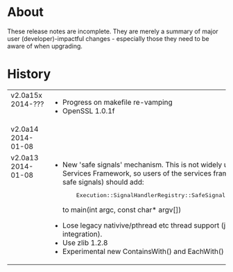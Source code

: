 ﻿About
=====
These release notes are incomplete. They are merely a summary of
major user (developer)-impactful changes - especially those they need 
to be aware of when upgrading.

<style type='text/css'>
	table tr td {width: 1in;  vertical-align: top; }
	table tr td td {width: auto;  }
</style>

History
=======

<table>





<tr>
<td>v2.0a15x<br/>2014-???</td>
<td>
<ul>
<li>Progress on makefile re-vamping</li>	
<li>OpenSSL 1.0.1f</li>

</ul>
</td>
</tr>






<tr>
<td>v2.0a14<br/>2014-01-08</td>
<td></td>
</tr>




<tr>
<td>v2.0a13<br/>2014-01-08</td>
<td>
<ul>
<li>	
New 'safe signals' mechanism. This is not widely used, but is used
in Services Framework, so users of the services framework (or anyone using safe signals)
should add:
<pre>
	Execution::SignalHandlerRegistry::SafeSignalsManager    safeSignals;
</pre>

to main(int argc, const char* argv[])
</li>

<li>Lose legacy nativive/pthread etc thread support (just C++-thread integration).</li>

<li>Use zlib 1.2.8</li>

<li>	
Experimental new ContainsWith() and EachWith()
</li>
</ul>
</td>
</tr>



</table>
